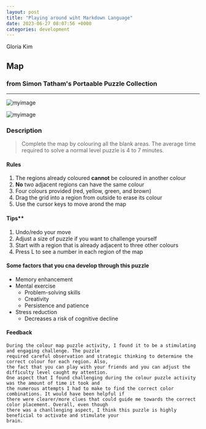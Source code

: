 ```yaml
---
layout: post
title: "Playing around wiht Markdown Language"
date: 2023-06-27 08:07:56 +0000
categories: development
---
```


Gloria Kim

## Map

### from Simon Tatham's Portaable Puzzle Collection

---

![myimage](https://res.cloudinary.com/dtiwg4oto/image/upload/v1688039960/%EC%8A%A4%ED%81%AC%EB%A6%B0%EC%83%B7_2023-06-29_085727_rvrgxo.png)

![myimage](https://res.cloudinary.com/dtiwg4oto/image/upload/v1688039871/%EC%8A%A4%ED%81%AC%EB%A6%B0%EC%83%B7_2023-06-29_085532_rtzlzd.png)

### Description

> Complete the map by colouring all the blank areas. The average time required to solve a normal level puzzle is 4 to 7 minutes.

#### Rules

1. The regions already coloured **cannot** be coloured in another colour
2. **No** two adjacent regions can have the same colour
3. Four colours provided (red, yellow, green, and brown)
4. Drag the grid into a region from outside to erase its colour
5. Use the cursor keys to move arond the map

#### Tips**

1. Undo/redo your move
1. Adjust a size of puzzle if you want to challenge yourself
1. Start with a region that is already adjacent to three other colours
1. Press L to see a number in each region of the map

#### Some factors that you cna develop through this puzzle

- Memory enhancement
- Mental exercise
  - Problem-solving skills
  - Creativity
  - Persistence and patience
- Stress reduction
  - Decreases a risk of cognitive decline

#### Feedback

```Janscript
During the colour map puzzle activity, I found it to be a stimulating and engaging challenge. The puzzle 
required careful observation and strategic thinking to determine the correct colour for each region. Also,
the fact that you can play with your friends and you can adjust the difficulty level caught my attention.
One aspect that I found challenging during the colour puzzle activity was the amount of time it took and 
the numerous attempts I had to make to find the correct color combinations. It would have been helpful if 
there were clearer/more clues that could guide me towards the correct color placement. Overall, even though 
there was a chanllenging aspect, I think this puzzle is highly beneficial to activate and stimulate your 
brain.
```
